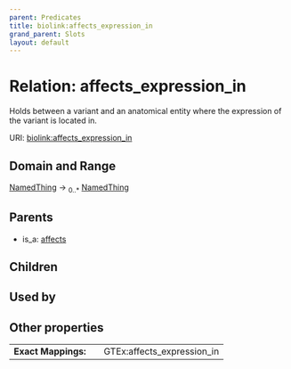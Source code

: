 ```yaml
---
parent: Predicates
title: biolink:affects_expression_in
grand_parent: Slots
layout: default
---
```


# Relation: affects_expression_in


Holds between a variant and an anatomical entity where the expression of the variant is located in.

URI: [biolink:affects_expression_in](https://w3id.org/biolink/vocab/affects_expression_in)

## Domain and Range

[NamedThing](NamedThing.md) ->  <sub>0..\*</sub> [NamedThing](NamedThing.md)

## Parents

 *  is_a: [affects](affects.md)

## Children


## Used by


## Other properties

|  |  |  |
| --- | --- | --- |
| **Exact Mappings:** | | GTEx:affects_expression_in |

